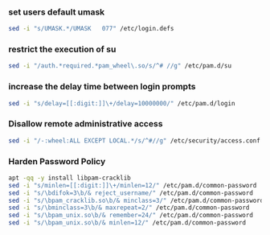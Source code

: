 ### set users default umask
```bash
sed -i "s/UMASK.*/UMASK   077" /etc/login.defs
```

### restrict the execution of su
```bash
sed -i "/auth.*required.*pam_wheel\.so/s/^# //g" /etc/pam.d/su
```

### increase the delay time between login prompts 
```bash
sed -i "s/delay=[[:digit:]]\+/delay=10000000/" /etc/pam.d/login
```

### Disallow remote administrative access 
```bash
sed -i "/-:wheel:ALL EXCEPT LOCAL.*/s/^#//g" /etc/security/access.conf
```

### Harden Password Policy
```bash
apt -qq -y install libpam-cracklib
sed -i "s/minlen=[[:digit:]]\+/minlen=12/" /etc/pam.d/common-password
sed -i "s/\bdifok=3\b/& reject_username/" /etc/pam.d/common-password
sed -i "s/\bpam_cracklib.so\b/& minclass=3/" /etc/pam.d/common-password
sed -i "s/\bminclass=3\b/& maxrepeat=2/" /etc/pam.d/common-password
sed -i "s/\bpam_unix.so\b/& remember=24/" /etc/pam.d/common-password
sed -i "s/\bpam_unix.so\b/& minlen=12/" /etc/pam.d/common-password

```

